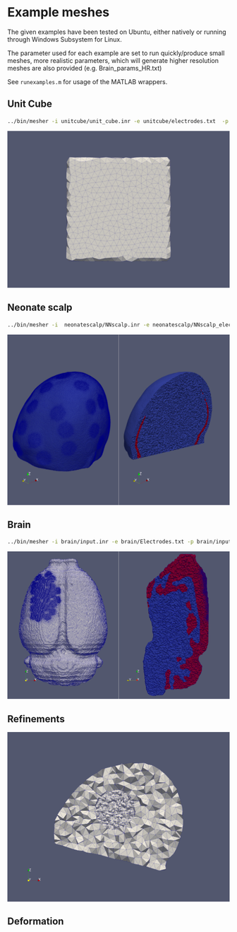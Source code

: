 # Example meshes


The given examples have been tested on Ubuntu, either natively or running through Windows Subsystem for Linux.

The parameter used for each example are set to run quickly/produce small meshes, more realistic parameters, which will generate higher resolution meshes are also provided (e.g. Brain_params_HR.txt)

See `runexamples.m` for usage of the MATLAB wrappers.

## Unit Cube

 ```bash
 ../bin/mesher -i unitcube/unit_cube.inr -e unitcube/electrodes.txt  -p unitcube/input_idx.txt -o unitcubeexample -d unitcube/output/
 ```

![Unit Cube](unitcube/figures/CubeOpt.png)

## Neonate scalp

```bash
../bin/mesher -i  neonatescalp/NNscalp.inr -e neonatescalp/NNscalp_elecINRpos.txt  -p neonatescalp/NNscalp_param.txt -o NNexample -d neonatescalp/output/
```

![Neonate Scalp](neonatescalp/figures/NN_HR_PV.png)

## Brain

```bash
../bin/mesher -i brain/input.inr -e brain/Electrodes.txt -p brain/input_idx.txt -o brainexample -d brain/output/
```

![Brain](brain/figures/brain_PV_HR.png)

## Refinements

![Refinements](refinements/figures/3_Slice.png)

## Deformation
